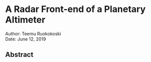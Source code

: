 # A Radar Front-end of a Planetary Altimeter
Author: Teemu Ruokokoski<br>
Date: June 12, 2019

## Abstract
